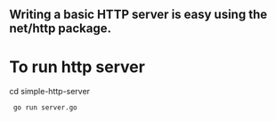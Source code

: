 
## Writing a basic HTTP server is easy using the net/http package.

# To run http server 

cd simple-http-server
```
 go run server.go

````
